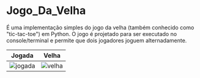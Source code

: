 # Jogo_Da_Velha
É uma implementação simples do jogo da velha (também conhecido como "tic-tac-toe") em Python. O jogo é projetado para ser executado no console/terminal e permite que dois jogadores joguem alternadamente.

| Jogada | Velha |
| ------ | ----- |
| ![jogada](https://github.com/nojirilucas/Jogo_Da_Velha/assets/103136574/3a26d38e-681b-4504-be7c-2e61c9b7ba67) | ![velha](https://github.com/nojirilucas/Jogo_Da_Velha/assets/103136574/59d90be5-4629-4f15-9a29-59c69ca88c7c) |
